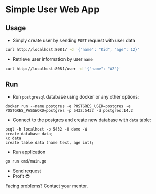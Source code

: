 # Simple User Web App

## Usage

- Simply create user by sending `POST` request with user data
```bash
curl http://localhost:8081/ -d '{"name": "Kid", "age": 12}'
```
- Retrieve user information by user `name`
```bash
curl http://localhost:8081/user -d '{"name": "AZ"}'
```

## Run

- Run `postgresql` database using docker or any other options:
```
docker run --name postgres -e POSTGRES_USER=postgres -e POSTGRES_PASSWORD=postgres -p 5432:5432 -d postgres:14.2
```
- Connect to the postgres and create new database with `data` table:
```
psql -h localhost -p 5432 -U demo -W
create database data;
\c data
create table data (name text, age int);
```
- Run application
```
go run cmd/main.go
```
- Send request
- Profit 😎

Facing problems? Contact your mentor.